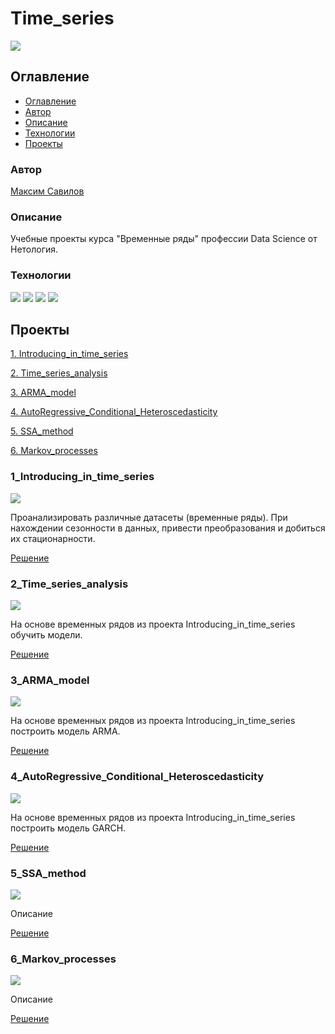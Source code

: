 # Time_series
![](https://img.shields.io/badge/Project%20status-In%20progress-green)

## Оглавление

- [Оглавление](#оглавление)
- [Автор](#авторы)
- [Описание](#описание)
- [Технологии](#технологии)
- [Проекты](#проекты)

### Автор

[Максим Савилов](https://github.com/msavilov/)

### Описание

Учебные проекты курса "Временные ряды" профессии Data Science от Нетология.

### Технологии

![](https://img.shields.io/badge/-Python--3.11-blue)
![](https://img.shields.io/badge/scikit--learn-blue)
![](https://img.shields.io/badge/pandas-blue)
![](https://img.shields.io/badge/numpy-blue)

## Проекты

  [1. Introducing_in_time_series](#1_introducing_in_time_series)
  
  [2. Time_series_analysis](#2_time_series_analysis)
  
  [3. ARMA_model](#3_arma_model)
  
  [4. AutoRegressive_Conditional_Heteroscedasticity](#4_autoregressive_conditional_heteroscedasticity)
  
  [5. SSA_method](#5_ssa_method)
  
  [6. Markov_processes](#6_markov_processes)
  
### 1_Introducing_in_time_series
  ![](https://img.shields.io/badge/Project%20status-In%20progress-green)
  
  Проанализировать различные датасеты (временные ряды). При нахождении сезонности в данных, привести преобразования и добиться их стационарности.

  [Решение](https://github.com/msavilov/Time_series/blob/main/1_Introducing_in_time_series/introducing_in_time_series.ipynb)
  
### 2_Time_series_analysis
  ![](https://img.shields.io/badge/Project%20status-In%20progress-green)
  
  На основе временных рядов из проекта Introducing_in_time_series обучить модели.

  [Решение](https://github.com/msavilov/Time_series/blob/main/2_Time_series_analysis/time_series_analysis.ipynb)
  
### 3_ARMA_model
  ![](https://img.shields.io/badge/Project%20status-In%20progress-green)
  
  На основе временных рядов из проекта Introducing_in_time_series построить модель ARMA.
  
  [Решение](https://github.com/msavilov/Time_series/blob/main/3_ARMA_model/arma_model.ipynb)
  
### 4_AutoRegressive_Conditional_Heteroscedasticity
  ![](https://img.shields.io/badge/Project%20status-In%20progress-green)
  
  На основе временных рядов из проекта Introducing_in_time_series построить модель GARCH.

  [Решение](https://github.com/msavilov/Time_series/blob/main/4_AutoRegressive_Conditional_Heteroscedasticity/autoregressive_conditional_heteroscedasticity.ipynb)
  
### 5_SSA_method
  ![](https://img.shields.io/badge/Project%20status-In%20progress-green)
  
  Описание

  [Решение](https://github.com/msavilov/Time_series/blob/main/5_SSA_method/ssa_method.ipynb)
  
### 6_Markov_processes
  ![](https://img.shields.io/badge/Project%20status-In%20progress-green)
  
  Описание

  [Решение](https://github.com/msavilov/Time_series/blob/main/6_Markov_processes/markov_processes.ipynb)
